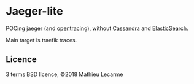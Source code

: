 Jaeger-lite
===========

POCing [jaeger](https://www.jaegertracing.io/) (and [opentracing](http://opentracing.io/)), without [Cassandra](https://cassandra.apache.org/) and [ElasticSearch](https://www.elastic.co/).

Main target is traefik traces.

Licence
-------

3 terms BSD licence, ©2018 Mathieu Lecarme